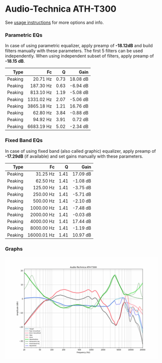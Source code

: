 # Audio-Technica ATH-T300
See [usage instructions](https://github.com/jaakkopasanen/AutoEq#usage) for more options and info.

### Parametric EQs
In case of using parametric equalizer, apply preamp of **-18.12dB** and build filters manually
with these parameters. The first 5 filters can be used independently.
When using independent subset of filters, apply preamp of **-18.15 dB**.

| Type    | Fc         |    Q | Gain     |
|--------:|-----------:|-----:|---------:|
| Peaking | 20.71 Hz   | 0.73 | 18.08 dB |
| Peaking | 187.30 Hz  | 0.63 | -6.94 dB |
| Peaking | 813.10 Hz  | 1.19 | -5.08 dB |
| Peaking | 1331.02 Hz | 2.07 | -5.06 dB |
| Peaking | 3865.18 Hz | 1.21 | 16.76 dB |
| Peaking | 62.80 Hz   | 3.84 | -0.88 dB |
| Peaking | 94.92 Hz   | 3.91 | 0.72 dB  |
| Peaking | 6683.19 Hz | 5.02 | -2.34 dB |

### Fixed Band EQs
In case of using fixed band (also called graphic) equalizer, apply preamp of **-17.29dB**
(if available) and set gains manually with these parameters.

| Type    | Fc          |    Q | Gain     |
|--------:|------------:|-----:|---------:|
| Peaking | 31.25 Hz    | 1.41 | 17.09 dB |
| Peaking | 62.50 Hz    | 1.41 | -1.08 dB |
| Peaking | 125.00 Hz   | 1.41 | -3.75 dB |
| Peaking | 250.00 Hz   | 1.41 | -5.71 dB |
| Peaking | 500.00 Hz   | 1.41 | -2.10 dB |
| Peaking | 1000.00 Hz  | 1.41 | -7.48 dB |
| Peaking | 2000.00 Hz  | 1.41 | -0.03 dB |
| Peaking | 4000.00 Hz  | 1.41 | 17.44 dB |
| Peaking | 8000.00 Hz  | 1.41 | -1.19 dB |
| Peaking | 16000.01 Hz | 1.41 | 10.97 dB |

### Graphs
![](./Audio-Technica%20ATH-T300.png)